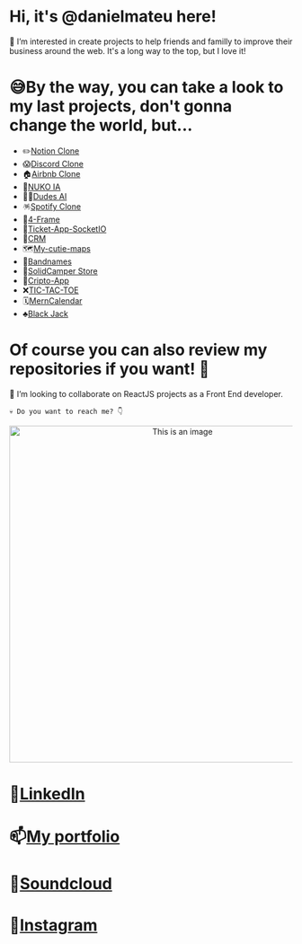 # Hi, it's @danielmateu here! 

🐶 I’m interested in create projects to help friends and familly to improve their business around the web.
It's a long way to the top, but I love it!

# 😅By the way, you can take a look to my last projects, don't gonna change the world, but...

- ✏️[Notion Clone](https://nukotion-owlh0l4w7-danielmateu.vercel.app/)
- 😱[Discord Clone](https://nukitord-8fcd1b4a9158.herokuapp.com)
- 🏠[Airbnb Clone](https://my-places-chi.vercel.app/)
- 🐶[NUKO IA](https://ai-sass-mu.vercel.app/)
- 🧙‍♂️[Dudes AI](https://ai-dudes.vercel.app/)
- 🪅[Spotify Clone](https://spotify-clone-dmp.vercel.app/)
- 🦄[4-Frame](https://four-frame.vercel.app/)
- 🎫[Ticket-App-SocketIO](https://ticket-app-virid.vercel.app)
- 🐥[CRM](https://crm-cliente-next.vercel.app/)
- 🗺️[My-cutie-maps](https://my-cuty-maps.netlify.app/)
- 🎸[Bandnames](https://bandnames-vite.vercel.app/)
- 🚙[SolidCamper Store](https://solidcamper.herokuapp.com/)
- 💸[Cripto-App](https://cryptos-psi.vercel.app/)
- ❌[TIC-TAC-TOE](https://tic-tac-toe-ecru-two.vercel.app/)
- 🗓️[MernCalendar](https://mern-calendar-dmateu.herokuapp.com)
- ♣️[Black Jack](https://black-jack-seven.vercel.app/)

# Of course you can also review my repositories if you want! 🥰

👾 I’m looking to collaborate on ReactJS projects as a Front End developer.

````
💀 Do you want to reach me? 👇
````
<p align="center">
  <img src="https://user-images.githubusercontent.com/76947258/194179021-4129d525-13ce-4ee5-be6f-295677bc7668.gif" alt="This is an image" width='600px'>
</p>

# 👻[LinkedIn](https://www.linkedin.com/in/daniel-mateu-pardo/)
# 📫[My portfolio](https://daniel-mateu.vercel.app/)
# 🎵[Soundcloud](https://soundcloud.com/danielmateupardo) 
# 🥨[Instagram](https://www.instagram.com/danimateu86/)

<!-- [![Anurag's GitHub stats](https://github-readme-stats.vercel.app/api?username=danielmateu)](https://github.com/danielmateu/github-readme-stats) -->
<!-- [![Top Langs](https://github-readme-stats.vercel.app/api/top-langs/?username=danielmateu)](https://github.com/danielmateu/github-readme-stats) -->
<!-- [![Top Langs](https://github-readme-stats.vercel.app/api/top-langs/?username=anuraghazra&layout=compact)](https://github.com/anuraghazra/github-readme-stats) -->
<!--
<p align="center">
  <img src="https://github-readme-stats.vercel.app/api/top-langs/?username=danielmateu&layout=compact" alt="This is an image" width='600px'>
</p>
-->



<!---
danielmateu/danielmateu is a ✨ special ✨ repository because its `README.md` (this file) appears on your GitHub profile.
You can click the Preview link to take a look at your changes.
--->
